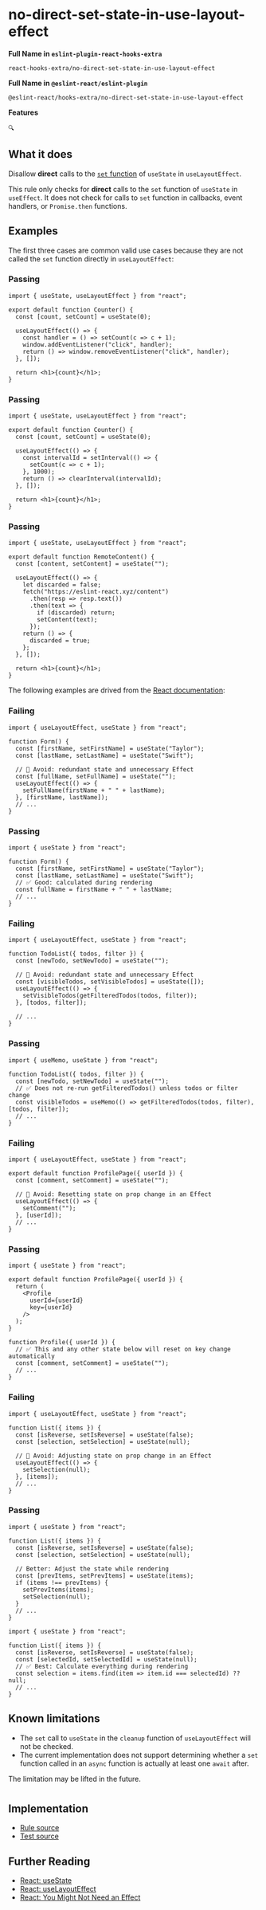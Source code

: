 # no-direct-set-state-in-use-layout-effect

**Full Name in `eslint-plugin-react-hooks-extra`**

```plain copy
react-hooks-extra/no-direct-set-state-in-use-layout-effect
```

**Full Name in `@eslint-react/eslint-plugin`**

```plain copy
@eslint-react/hooks-extra/no-direct-set-state-in-use-layout-effect
```

**Features**

`🔍`

## What it does

Disallow **direct** calls to the [`set` function](https://react.dev/reference/react/useState#setstate) of `useState` in `useLayoutEffect`.

This rule only checks for **direct** calls to the `set` function of `useState` in `useEffect`. It does not check for calls to `set` function in callbacks, event handlers, or `Promise.then` functions.

## Examples

The first three cases are common valid use cases because they are not called the `set` function directly in `useLayoutEffect`:

### Passing

```tsx
import { useState, useLayoutEffect } from "react";

export default function Counter() {
  const [count, setCount] = useState(0);

  useLayoutEffect(() => {
    const handler = () => setCount(c => c + 1);
    window.addEventListener("click", handler);
    return () => window.removeEventListener("click", handler);
  }, []);

  return <h1>{count}</h1>;
}
```

### Passing

```tsx
import { useState, useLayoutEffect } from "react";

export default function Counter() {
  const [count, setCount] = useState(0);

  useLayoutEffect(() => {
    const intervalId = setInterval(() => {
      setCount(c => c + 1);
    }, 1000);
    return () => clearInterval(intervalId);
  }, []);

  return <h1>{count}</h1>;
}
```

### Passing

```tsx
import { useState, useLayoutEffect } from "react";

export default function RemoteContent() {
  const [content, setContent] = useState("");

  useLayoutEffect(() => {
    let discarded = false;
    fetch("https://eslint-react.xyz/content")
      .then(resp => resp.text())
      .then(text => {
        if (discarded) return;
        setContent(text);
      });
    return () => {
      discarded = true;
    };
  }, []);

  return <h1>{count}</h1>;
}
```

The following examples are drived from the [React documentation](https://react.dev/learn/you-might-not-need-an-effect):

### Failing

```tsx
import { useLayoutEffect, useState } from "react";

function Form() {
  const [firstName, setFirstName] = useState("Taylor");
  const [lastName, setLastName] = useState("Swift");

  // 🔴 Avoid: redundant state and unnecessary Effect
  const [fullName, setFullName] = useState("");
  useLayoutEffect(() => {
    setFullName(firstName + " " + lastName);
  }, [firstName, lastName]);
  // ...
}
```

### Passing

```tsx
import { useState } from "react";

function Form() {
  const [firstName, setFirstName] = useState("Taylor");
  const [lastName, setLastName] = useState("Swift");
  // ✅ Good: calculated during rendering
  const fullName = firstName + " " + lastName;
  // ...
}
```

### Failing

```tsx
import { useLayoutEffect, useState } from "react";

function TodoList({ todos, filter }) {
  const [newTodo, setNewTodo] = useState("");

  // 🔴 Avoid: redundant state and unnecessary Effect
  const [visibleTodos, setVisibleTodos] = useState([]);
  useLayoutEffect(() => {
    setVisibleTodos(getFilteredTodos(todos, filter));
  }, [todos, filter]);

  // ...
}
```

### Passing

```tsx
import { useMemo, useState } from "react";

function TodoList({ todos, filter }) {
  const [newTodo, setNewTodo] = useState("");
  // ✅ Does not re-run getFilteredTodos() unless todos or filter change
  const visibleTodos = useMemo(() => getFilteredTodos(todos, filter), [todos, filter]);
  // ...
}
```

### Failing

```tsx
import { useLayoutEffect, useState } from "react";

export default function ProfilePage({ userId }) {
  const [comment, setComment] = useState("");

  // 🔴 Avoid: Resetting state on prop change in an Effect
  useLayoutEffect(() => {
    setComment("");
  }, [userId]);
  // ...
}
```

### Passing

```tsx
import { useState } from "react";

export default function ProfilePage({ userId }) {
  return (
    <Profile
      userId={userId}
      key={userId}
    />
  );
}

function Profile({ userId }) {
  // ✅ This and any other state below will reset on key change automatically
  const [comment, setComment] = useState("");
  // ...
}
```

### Failing

```tsx
import { useLayoutEffect, useState } from "react";

function List({ items }) {
  const [isReverse, setIsReverse] = useState(false);
  const [selection, setSelection] = useState(null);

  // 🔴 Avoid: Adjusting state on prop change in an Effect
  useLayoutEffect(() => {
    setSelection(null);
  }, [items]);
  // ...
}
```

### Passing

```tsx
import { useState } from "react";

function List({ items }) {
  const [isReverse, setIsReverse] = useState(false);
  const [selection, setSelection] = useState(null);

  // Better: Adjust the state while rendering
  const [prevItems, setPrevItems] = useState(items);
  if (items !== prevItems) {
    setPrevItems(items);
    setSelection(null);
  }
  // ...
}
```

```tsx
import { useState } from "react";

function List({ items }) {
  const [isReverse, setIsReverse] = useState(false);
  const [selectedId, setSelectedId] = useState(null);
  // ✅ Best: Calculate everything during rendering
  const selection = items.find(item => item.id === selectedId) ?? null;
  // ...
}
```

## Known limitations

- The `set` call to `useState` in the `cleanup` function of `useLayoutEffect` will not be checked.
- The current implementation does not support determining whether a `set` function called in an `async` function is actually at least one `await` after.

The limitation may be lifted in the future.

# 

## Implementation

- [Rule source](https://github.com/Rel1cx/eslint-react/tree/main/packages/plugins/eslint-plugin-react-hooks-extra/src/rules/no-direct-set-state-in-use-layout-effect.ts)
- [Test source](https://github.com/Rel1cx/eslint-react/tree/main/packages/plugins/eslint-plugin-react-hooks-extra/src/rules/no-direct-set-state-in-use-layout-effect.spec.ts)

## Further Reading

- [React: useState](https://react.dev/reference/react/useState#setstate)
- [React: useLayoutEffect](https://react.dev/reference/react/useLayoutEffect)
- [React: You Might Not Need an Effect](https://react.dev/learn/you-might-not-need-an-effect)

